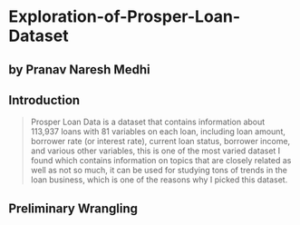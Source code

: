 # Exploration-of-Prosper-Loan-Dataset
## by Pranav Naresh Medhi

## Introduction
> Prosper Loan Data is a dataset that contains information about 113,937 loans with 81 variables on each loan, including loan amount, borrower rate (or interest rate), current loan status, borrower income, and various other variables, this is one of the most varied dataset I found which contains information on topics that are closely related as well as not so much, it can be used for studying tons of trends in the loan business, which is one of the reasons why I picked this dataset.


## Preliminary Wrangling
